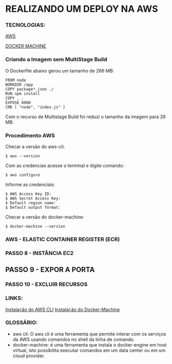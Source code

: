 # REALIZANDO UM DEPLOY NA AWS


### TECNOLOGIAS:
[AWS](https://console.aws.amazon.com)

[DOCKER MACHINE](https://docs.docker.com/machine)


### Criando a Imagem sem MultiStage Build

O Dockerfile abaixo gerou um tamanho de 266 MB:
```
FROM node
WORKDIR /app
COPY package*.json ./
RUN npm install
COPY . .
EXPOSE 8080
CMD [ "node", "index.js" ]
```


Com o recurso de Multistage Build foi reduzi o tamanho da imagem para 26 MB:





### Procedimento AWS
Checar a versão do aws-cli:
```
$ aws --version
```

Com as credencias acesse o terminal e digite comando:
```
$ aws configure
```

Informe as credenciais:
```
$ AWS Access Key ID:
$ AWS Secret Access Key:
$ Default region name:
$ Default output format:

```




Checar a versão do docker-machine:
```
$ docker-machine --version
```





### AWS - ELASTIC CONTAINER REGISTER (ECR)




### PASSO 8 - INSTÂNCIA EC2




## PASSO 9 - EXPOR A PORTA 



### PASSO 10 - EXCLUIR RECURSOS



### LINKS:
[Instalação do AWS CLI](https://docs.aws.amazon.com/pt_br/cli/latest/userguide/install-cliv2.html)
[Instalação do Docker-Machine](https://docs.docker.com/machine/install-machine/)


### GLOSSÁRIO:
- aws cli: O aws cli é uma ferramenta que permite interar com os serviços da AWS usando comandos no shell da linha de comando.
- docker-machine: é uma ferramenta que instala o docker-engine em host virtual, isto possibilita executar comandos em um data center ou em um cloud provider.
